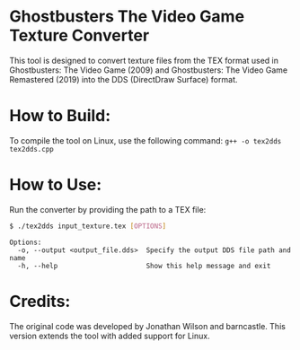 # Ghostbusters The Video Game Texture Converter

This tool is designed to convert texture files from the TEX format used in Ghostbusters: The Video Game (2009) and Ghostbusters: The Video Game Remastered (2019) into the DDS (DirectDraw Surface) format.


# How to Build:

To compile the tool on Linux, use the following command:
`g++ -o tex2dds tex2dds.cpp`


# How to Use:

Run the converter by providing the path to a TEX file:
```sh
$ ./tex2dds input_texture.tex [OPTIONS]
```
```
Options:
  -o, --output <output_file.dds>  Specify the output DDS file path and name
  -h, --help                      Show this help message and exit
```
# Credits:

The original code was developed by Jonathan Wilson and barncastle. This version extends the tool with added support for Linux.
